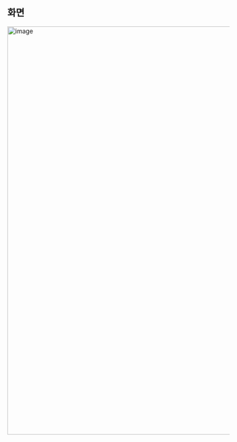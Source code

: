 ## 화면

<img width="927" height="925" alt="image" src="https://github.com/user-attachments/assets/a210691b-d80e-4b3b-a038-c8ba786ab78d" />
